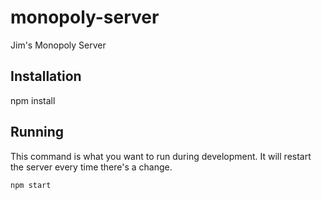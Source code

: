 # monopoly-server
Jim's Monopoly Server

## Installation

npm install

## Running

This command is what you want to run during development.  It will restart the server every time there's a change.

```
npm start
```


